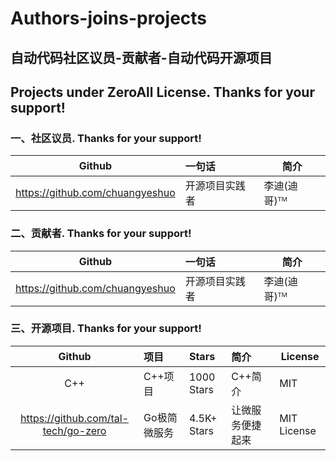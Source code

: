 # Authors-joins-projects
## 自动代码社区议员-贡献者-自动代码开源项目
## Projects under ZeroAll License. Thanks for your support!

### 一、社区议员. Thanks for your support!
| Github | 一句话|简介|
|:---:|:---|----|
| https://github.com/chuangyeshuo | 开源项目实践者|李迪(迪哥)ᵀᴹ|

### 二、贡献者. Thanks for your support!
| Github | 一句话|简介|
|:---:|:---|----|
| https://github.com/chuangyeshuo | 开源项目实践者|李迪(迪哥)ᵀᴹ|

### 三、开源项目. Thanks for your support!
| Github | 项目|Stars|简介|License|
|:---:|:---|:---|:---|----|
| C++ | C++项目|1000 Stars|C++简介|MIT|
|https://github.com/tal-tech/go-zero | Go极简微服务 |4.5K+ Stars|让微服务便捷起来| MIT License |
